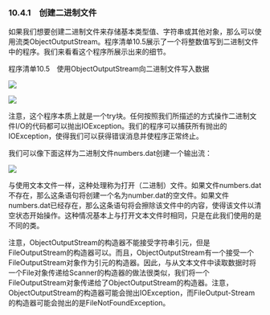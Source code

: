    

### 10.4.1　创建二进制文件

如果我们想要创建二进制文件来存储基本类型值、字符串或其他对象，那么可以使用流类ObjectOutputStream。程序清单10.5展示了一个将整数值写到二进制文件中的程序。我们来看看这个程序所展示出来的细节。

程序清单10.5　使用ObjectOutputStream向二进制文件写入数据

![](0-Assets/Epubook/程序员编程语言经典合集（计算机科学丛书5册套装），javapython编程语言含经典教材龙书《编译原理》%20(Bruce%20Eckel%20%20Alfred%20V.%20Aho%20%20Monica%20S.%20Lam%20etc.)%20(Z-Library)/images/image11139.jpeg)

![](0-Assets/Epubook/程序员编程语言经典合集（计算机科学丛书5册套装），javapython编程语言含经典教材龙书《编译原理》%20(Bruce%20Eckel%20%20Alfred%20V.%20Aho%20%20Monica%20S.%20Lam%20etc.)%20(Z-Library)/images/image11140.jpeg)

注意，这个程序本质上就是一个try块。任何按照我们所描述的方式操作二进制文件I/O的代码都可以抛出IOException。我们的程序可以捕获所有抛出的IOException，使得我们可以获得错误消息并使程序正常终止。

我们可以像下面这样为二进制文件numbers.dat创建一个输出流：

![](0-Assets/Epubook/程序员编程语言经典合集（计算机科学丛书5册套装），javapython编程语言含经典教材龙书《编译原理》%20(Bruce%20Eckel%20%20Alfred%20V.%20Aho%20%20Monica%20S.%20Lam%20etc.)%20(Z-Library)/images/image11141.jpeg)

与使用文本文件一样，这种处理称为打开（二进制）文件。如果文件numbers.dat不存在，那么这条语句将创建一个名为number.dat的空文件。如果文件numbers.dat已经存在，那么这条语句将会擦除该文件中的内容，使得该文件以清空状态开始操作。这种情况基本上与打开文本文件时相同，只是在此我们使用的是不同的类。

注意，ObjectOutputStream的构造器不能接受字符串引元，但是FileOutputStream的构造器可以。而且，ObjectOutputStream有一个接受一个FileOutputStream对象作为引元的构造器。因此，与从文本文件中读取数据时将一个File对象传递给Scanner的构造器的做法很类似，我们将一个FileOutputStream对象传递给了ObjectOutputStream的构造器。注意，ObjectOutputStream的构造器可能会抛出IOException，而FileOutput-Stream的构造器可能会抛出的是FileNotFoundException。